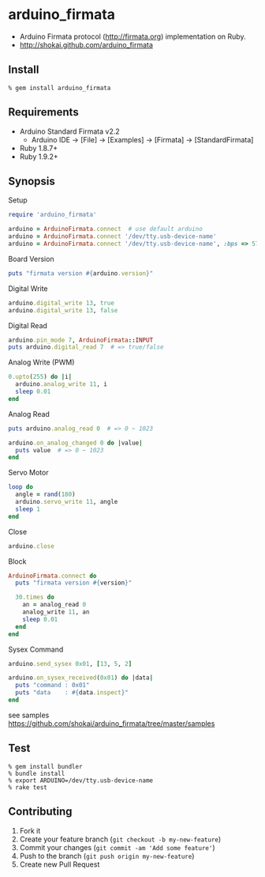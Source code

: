 arduino_firmata
===============

* Arduino Firmata protocol (http://firmata.org) implementation on Ruby.
* http://shokai.github.com/arduino_firmata


Install
-------

    % gem install arduino_firmata


Requirements
------------

* Arduino Standard Firmata v2.2
  * Arduino IDE -> [File] -> [Examples] -> [Firmata] -> [StandardFirmata]
* Ruby 1.8.7+
* Ruby 1.9.2+


Synopsis
--------

Setup
```ruby
require 'arduino_firmata'

arduino = ArduinoFirmata.connect  # use default arduino
arduino = ArduinoFirmata.connect '/dev/tty.usb-device-name'
arduino = ArduinoFirmata.connect '/dev/tty.usb-device-name', :bps => 57600
```

Board Version
```ruby
puts "firmata version #{arduino.version}"
```

Digital Write
```ruby
arduino.digital_write 13, true
arduino.digital_write 13, false
```

Digital Read
```ruby
arduino.pin_mode 7, ArduinoFirmata::INPUT
puts arduino.digital_read 7  # => true/false
```

Analog Write (PWM)
```ruby
0.upto(255) do |i|
  arduino.analog_write 11, i
  sleep 0.01
end
```

Analog Read
```ruby
puts arduino.analog_read 0  # => 0 ~ 1023

arduino.on_analog_changed 0 do |value|
  puts value  # => 0 ~ 1023
end
```

Servo Motor
```ruby
loop do
  angle = rand(180)
  arduino.servo_write 11, angle
  sleep 1
end
```

Close
```ruby
arduino.close
```

Block
```ruby
ArduinoFirmata.connect do
  puts "firmata version #{version}"

  30.times do
    an = analog_read 0
    analog_write 11, an
    sleep 0.01
  end
end
```

Sysex Command
```ruby
arduino.send_sysex 0x01, [13, 5, 2]
```
```ruby
arduino.on_sysex_received(0x01) do |data|
  puts "command : 0x01"
  puts "data    : #{data.inspect}"
end
```

see samples https://github.com/shokai/arduino_firmata/tree/master/samples


Test
----

    % gem install bundler
    % bundle install
    % export ARDUINO=/dev/tty.usb-device-name
    % rake test


Contributing
------------
1. Fork it
2. Create your feature branch (`git checkout -b my-new-feature`)
3. Commit your changes (`git commit -am 'Add some feature'`)
4. Push to the branch (`git push origin my-new-feature`)
5. Create new Pull Request